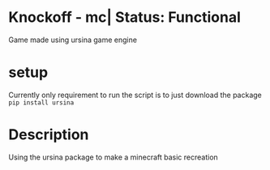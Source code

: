 # Knockoff - mc| Status: Functional
Game made using ursina game engine
# setup 
Currently only requirement to run the script is
to just download the package ```pip install ursina```
# Description
Using the ursina package to make
a minecraft basic recreation

